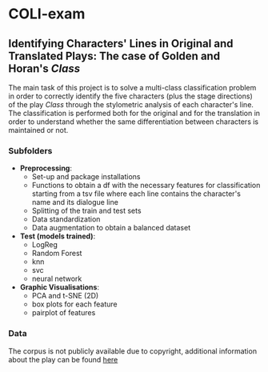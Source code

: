 # COLI-exam  
## Identifying Characters' Lines in Original and Translated Plays: The case of Golden and Horan's *Class*  

The main task of this project is to solve a multi-class classification problem in order to correctly identify the five characters (plus the stage directions) of the play *Class* through the stylometric analysis of each character's line. The classification is performed both for the original and for the translation in order to understand whether the same differentiation between characters is maintained or not.

### Subfolders

* __Preprocessing__:
  * Set-up and package installations
  * Functions to obtain a df with the necessary features for classification starting from a tsv file where each line contains the character's name and its dialogue line
  * Splitting of the train and test sets
  * Data standardization
  * Data augmentation to obtain a balanced dataset
* __Test (models trained)__: 
  * LogReg
  * Random Forest
  * knn
  * svc
  * neural network
* __Graphic Visualisations__:
  * PCA and t-SNE (2D)
  * box plots for each feature
  * pairplot of features
  
### Data

The corpus is not publicly available due to copyright, additional information about the play can be found [here](https://www.nickhernbooks.co.uk/class)
